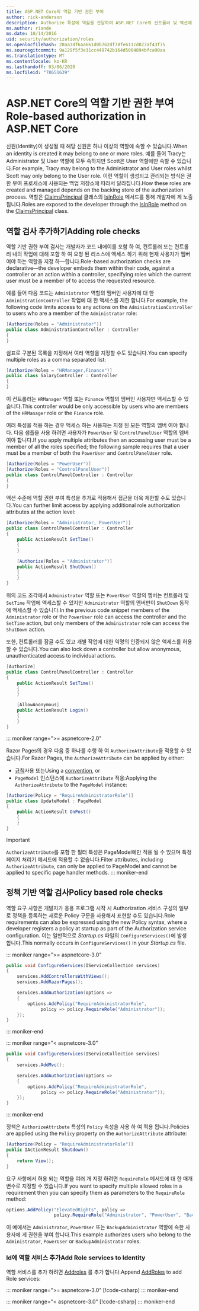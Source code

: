 ```yaml
---
title: ASP.NET Core의 역할 기반 권한 부여
author: rick-anderson
description: Authorize 특성에 역할을 전달하여 ASP.NET Core의 컨트롤러 및 액션에 대한 접근을 제한하는 방법을 알아봅니다.
ms.author: riande
ms.date: 10/14/2016
uid: security/authorization/roles
ms.openlocfilehash: 28aa3df6aa661d0b762df78fe611cd827af43f75
ms.sourcegitcommit: 9a129f5f3e31cc449742b164d5004894bfca90aa
ms.translationtype: MT
ms.contentlocale: ko-KR
ms.lasthandoff: 03/06/2020
ms.locfileid: "78651639"
---
```

# <a name="role-based-authorization-in-aspnet-core"></a><span data-ttu-id="b4b2e-103">ASP.NET Core의 역할 기반 권한 부여</span><span class="sxs-lookup"><span data-stu-id="b4b2e-103">Role-based authorization in ASP.NET Core</span></span>

<a name="security-authorization-role-based"></a>

<span data-ttu-id="b4b2e-104">신원(Identity)이 생성될 때 해당 신원은 하나 이상의 역할에 속할 수 있습니다.</span><span class="sxs-lookup"><span data-stu-id="b4b2e-104">When an identity is created it may belong to one or more roles.</span></span> <span data-ttu-id="b4b2e-105">예를 들어 Tracy는 Administrator 및 User 역할에 모두 속하지만 Scott은 User 역할에만 속할 수 있습니다.</span><span class="sxs-lookup"><span data-stu-id="b4b2e-105">For example, Tracy may belong to the Administrator and User roles whilst Scott may only belong to the User role.</span></span> <span data-ttu-id="b4b2e-106">이런 역할이 생성되고 관리되는 방식은 권한 부여 프로세스에 사용되는 백업 저장소에 따라서 달라집니다.</span><span class="sxs-lookup"><span data-stu-id="b4b2e-106">How these roles are created and managed depends on the backing store of the authorization process.</span></span> <span data-ttu-id="b4b2e-107">역할은 [ClaimsPrincipal](/dotnet/api/system.security.claims.claimsprincipal) 클래스의 [IsInRole](/dotnet/api/system.security.principal.genericprincipal.isinrole) 메서드를 통해 개발자에 게 노출 됩니다.</span><span class="sxs-lookup"><span data-stu-id="b4b2e-107">Roles are exposed to the developer through the [IsInRole](/dotnet/api/system.security.principal.genericprincipal.isinrole) method on the [ClaimsPrincipal](/dotnet/api/system.security.claims.claimsprincipal) class.</span></span>

## <a name="adding-role-checks"></a><span data-ttu-id="b4b2e-108">역할 검사 추가하기</span><span class="sxs-lookup"><span data-stu-id="b4b2e-108">Adding role checks</span></span>

<span data-ttu-id="b4b2e-109">역할 기반 권한 부여 검사는 개발자가 코드 내에이를 포함 하 여, 컨트롤러 또는 컨트롤러 내의 작업에 대해 포함 하 여 요청 된 리소스에 액세스 하기 위해 현재 사용자가 멤버 여야 하는 역할을 지정 하&mdash;합니다.</span><span class="sxs-lookup"><span data-stu-id="b4b2e-109">Role-based authorization checks are declarative&mdash;the developer embeds them within their code, against a controller or an action within a controller, specifying roles which the current user must be a member of to access the requested resource.</span></span>

<span data-ttu-id="b4b2e-110">예를 들어 다음 코드는 `Administrator` 역할의 멤버인 사용자에 대 한 `AdministrationController` 작업에 대 한 액세스를 제한 합니다.</span><span class="sxs-lookup"><span data-stu-id="b4b2e-110">For example, the following code limits access to any actions on the `AdministrationController` to users who are a member of the `Administrator` role:</span></span>

```csharp
[Authorize(Roles = "Administrator")]
public class AdministrationController : Controller
{
}
```

<span data-ttu-id="b4b2e-111">쉼표로 구분된 목록을 지정해서 여러 역할을 지정할 수도 있습니다.</span><span class="sxs-lookup"><span data-stu-id="b4b2e-111">You can specify multiple roles as a comma separated list:</span></span>

```csharp
[Authorize(Roles = "HRManager,Finance")]
public class SalaryController : Controller
{
}
```

<span data-ttu-id="b4b2e-112">이 컨트롤러는 `HRManager` 역할 또는 `Finance` 역할의 멤버인 사용자만 액세스할 수 있습니다.</span><span class="sxs-lookup"><span data-stu-id="b4b2e-112">This controller would be only accessible by users who are members of the `HRManager` role or the `Finance` role.</span></span>

<span data-ttu-id="b4b2e-113">여러 특성을 적용 하는 경우 액세스 하는 사용자는 지정 된 모든 역할의 멤버 여야 합니다. 다음 샘플을 사용 하려면 사용자가 `PowerUser` 및 `ControlPanelUser` 역할의 멤버 여야 합니다.</span><span class="sxs-lookup"><span data-stu-id="b4b2e-113">If you apply multiple attributes then an accessing user must be a member of all the roles specified; the following sample requires that a user must be a member of both the `PowerUser` and `ControlPanelUser` role.</span></span>

```csharp
[Authorize(Roles = "PowerUser")]
[Authorize(Roles = "ControlPanelUser")]
public class ControlPanelController : Controller
{
}
```

<span data-ttu-id="b4b2e-114">액션 수준에 역할 권한 부여 특성을 추가로 적용해서 접근을 더욱 제한할 수도 있습니다.</span><span class="sxs-lookup"><span data-stu-id="b4b2e-114">You can further limit access by applying additional role authorization attributes at the action level:</span></span>

```csharp
[Authorize(Roles = "Administrator, PowerUser")]
public class ControlPanelController : Controller
{
    public ActionResult SetTime()
    {
    }

    [Authorize(Roles = "Administrator")]
    public ActionResult ShutDown()
    {
    }
}
```

<span data-ttu-id="b4b2e-115">위의 코드 조각에서 `Administrator` 역할 또는 `PowerUser` 역할의 멤버는 컨트롤러 및 `SetTime` 작업에 액세스할 수 있지만 `Administrator` 역할의 멤버만이 `ShutDown` 동작에 액세스할 수 있습니다.</span><span class="sxs-lookup"><span data-stu-id="b4b2e-115">In the previous code snippet members of the `Administrator` role or the `PowerUser` role can access the controller and the `SetTime` action, but only members of the `Administrator` role can access the `ShutDown` action.</span></span>

<span data-ttu-id="b4b2e-116">또한, 컨트롤러를 잠글 수도 있고 개별 작업에 대한 익명의 인증되지 않은 액세스를 허용할 수 있습니다.</span><span class="sxs-lookup"><span data-stu-id="b4b2e-116">You can also lock down a controller but allow anonymous, unauthenticated access to individual actions.</span></span>

```csharp
[Authorize]
public class ControlPanelController : Controller
{
    public ActionResult SetTime()
    {
    }

    [AllowAnonymous]
    public ActionResult Login()
    {
    }
}
```

::: moniker range=">= aspnetcore-2.0"

<span data-ttu-id="b4b2e-117">Razor Pages의 경우 다음 중 하나를 수행 하 여 `AuthorizeAttribute`을 적용할 수 있습니다.</span><span class="sxs-lookup"><span data-stu-id="b4b2e-117">For Razor Pages, the `AuthorizeAttribute` can be applied by either:</span></span>

* <span data-ttu-id="b4b2e-118">[규칙](xref:razor-pages/razor-pages-conventions#page-model-action-conventions)사용 또는</span><span class="sxs-lookup"><span data-stu-id="b4b2e-118">Using a [convention](xref:razor-pages/razor-pages-conventions#page-model-action-conventions), or</span></span>
* <span data-ttu-id="b4b2e-119">`PageModel` 인스턴스에 `AuthorizeAttribute` 적용:</span><span class="sxs-lookup"><span data-stu-id="b4b2e-119">Applying the `AuthorizeAttribute` to the `PageModel` instance:</span></span>

```csharp
[Authorize(Policy = "RequireAdministratorRole")]
public class UpdateModel : PageModel
{
    public ActionResult OnPost()
    {
    }
}
```

> [!IMPORTANT]
> <span data-ttu-id="b4b2e-120">`AuthorizeAttribute`를 포함 한 필터 특성은 PageModel에만 적용 될 수 있으며 특정 페이지 처리기 메서드에 적용할 수 없습니다.</span><span class="sxs-lookup"><span data-stu-id="b4b2e-120">Filter attributes, including `AuthorizeAttribute`, can only be applied to PageModel and cannot be applied to specific page handler methods.</span></span>
::: moniker-end

<a name="security-authorization-role-policy"></a>

## <a name="policy-based-role-checks"></a><span data-ttu-id="b4b2e-121">정책 기반 역할 검사</span><span class="sxs-lookup"><span data-stu-id="b4b2e-121">Policy based role checks</span></span>

<span data-ttu-id="b4b2e-122">역할 요구 사항은 개발자가 응용 프로그램 시작 시 Authorization 서비스 구성의 일부로 정책을 등록하는 새로운 Policy 구문을 사용해서 표현할 수도 있습니다.</span><span class="sxs-lookup"><span data-stu-id="b4b2e-122">Role requirements can also be expressed using the new Policy syntax, where a developer registers a policy at startup as part of the Authorization service configuration.</span></span> <span data-ttu-id="b4b2e-123">이는 일반적으로 *Startup.cs* 파일의 `ConfigureServices()`에 발생 합니다.</span><span class="sxs-lookup"><span data-stu-id="b4b2e-123">This normally occurs in `ConfigureServices()` in your *Startup.cs* file.</span></span>

::: moniker range=">= aspnetcore-3.0"
```csharp
public void ConfigureServices(IServiceCollection services)
{
    services.AddControllersWithViews();
    services.AddRazorPages();

    services.AddAuthorization(options =>
    {
        options.AddPolicy("RequireAdministratorRole",
             policy => policy.RequireRole("Administrator"));
    });
}
```
::: moniker-end

::: moniker range="< aspnetcore-3.0"
```csharp
public void ConfigureServices(IServiceCollection services)
{
    services.AddMvc();

    services.AddAuthorization(options =>
    {
        options.AddPolicy("RequireAdministratorRole",
             policy => policy.RequireRole("Administrator"));
    });
}
```
::: moniker-end

<span data-ttu-id="b4b2e-124">정책은 `AuthorizeAttribute` 특성의 `Policy` 속성을 사용 하 여 적용 됩니다.</span><span class="sxs-lookup"><span data-stu-id="b4b2e-124">Policies are applied using the `Policy` property on the `AuthorizeAttribute` attribute:</span></span>

```csharp
[Authorize(Policy = "RequireAdministratorRole")]
public IActionResult Shutdown()
{
    return View();
}
```

<span data-ttu-id="b4b2e-125">요구 사항에서 허용 되는 역할을 여러 개 지정 하려면 `RequireRole` 메서드에 대 한 매개 변수로 지정할 수 있습니다.</span><span class="sxs-lookup"><span data-stu-id="b4b2e-125">If you want to specify multiple allowed roles in a requirement then you can specify them as parameters to the `RequireRole` method:</span></span>

```csharp
options.AddPolicy("ElevatedRights", policy =>
                  policy.RequireRole("Administrator", "PowerUser", "BackupAdministrator"));
```

<span data-ttu-id="b4b2e-126">이 예에서는 `Administrator`, `PowerUser` 또는 `BackupAdministrator` 역할에 속한 사용자에 게 권한을 부여 합니다.</span><span class="sxs-lookup"><span data-stu-id="b4b2e-126">This example authorizes users who belong to the `Administrator`, `PowerUser` or `BackupAdministrator` roles.</span></span>

### <a name="add-role-services-to-identity"></a><span data-ttu-id="b4b2e-127">Id에 역할 서비스 추가</span><span class="sxs-lookup"><span data-stu-id="b4b2e-127">Add Role services to Identity</span></span>

<span data-ttu-id="b4b2e-128">역할 서비스를 추가 하려면 [Addroles](/dotnet/api/microsoft.aspnetcore.identity.identitybuilder.addroles#Microsoft_AspNetCore_Identity_IdentityBuilder_AddRoles__1) 를 추가 합니다.</span><span class="sxs-lookup"><span data-stu-id="b4b2e-128">Append [AddRoles](/dotnet/api/microsoft.aspnetcore.identity.identitybuilder.addroles#Microsoft_AspNetCore_Identity_IdentityBuilder_AddRoles__1) to add Role services:</span></span>

::: moniker range=">= aspnetcore-3.0"
[!code-csharp[](roles/samples/3_0/Startup.cs?name=snippet&highlight=7)]
::: moniker-end

::: moniker range="< aspnetcore-3.0"
[!code-csharp[](roles/samples/2_2/Startup.cs?name=snippet&highlight=7)]
::: moniker-end

